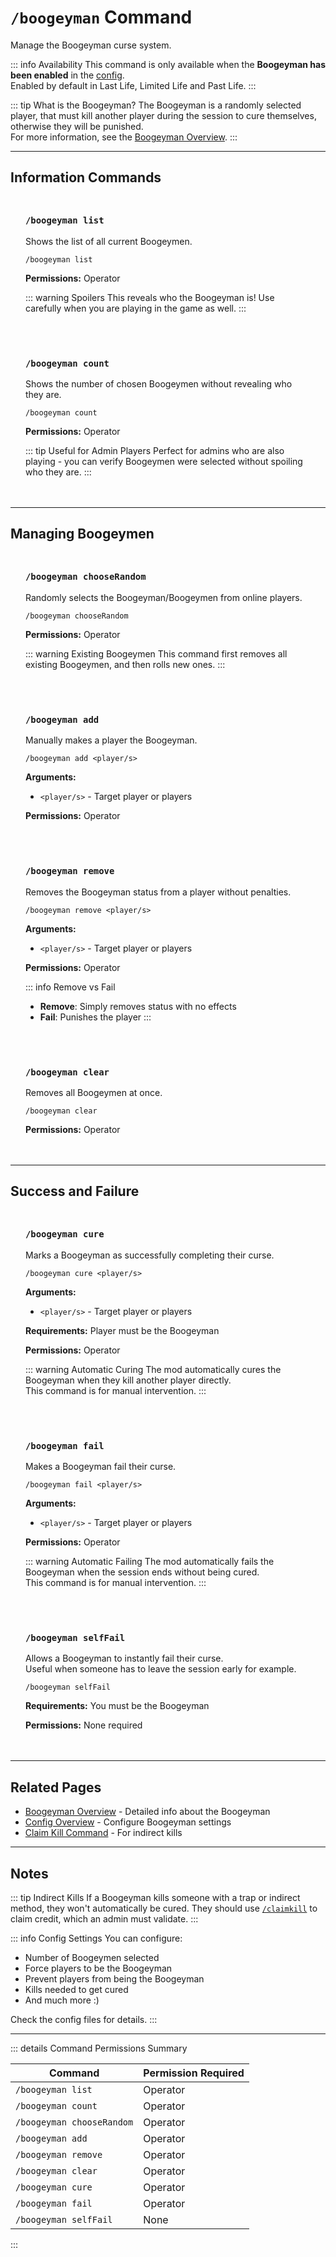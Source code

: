 #  `/boogeyman` Command

Manage the Boogeyman curse system.

::: info Availability
This command is only available when the **Boogeyman has been enabled** in the [config](/config/overview).<br>
Enabled by default in Last Life, Limited Life and Past Life.
:::

::: tip What is the Boogeyman?
The Boogeyman is a randomly selected player, that must kill another player during the session to cure themselves, otherwise they will be punished.<br>
For more information, see the [Boogeyman Overview](/features/boogeyman).
:::

---

## Information Commands

<div class="command-block">

### `/boogeyman list`

Shows the list of all current Boogeymen.

```
/boogeyman list
```

**Permissions:** Operator

::: warning Spoilers
This reveals who the Boogeyman is! Use carefully when you are playing in the game as well.
:::

</div>

<div class="command-block">

### `/boogeyman count`

Shows the number of chosen Boogeymen without revealing who they are.

```
/boogeyman count
```

**Permissions:** Operator

::: tip Useful for Admin Players
Perfect for admins who are also playing - you can verify Boogeymen were selected without spoiling who they are.
:::

</div>

---

## Managing Boogeymen

<div class="command-block">

### `/boogeyman chooseRandom`

Randomly selects the Boogeyman/Boogeymen from online players.

```
/boogeyman chooseRandom
```

**Permissions:** Operator

::: warning Existing Boogeymen
This command first removes all existing Boogeymen, and then rolls new ones.
:::

</div>

<div class="command-block">

### `/boogeyman add`

Manually makes a player the Boogeyman.

```
/boogeyman add <player/s>
```

**Arguments:**
- `<player/s>` - Target player or players

**Permissions:** Operator

</div>

<div class="command-block">

### `/boogeyman remove`

Removes the Boogeyman status from a player without penalties.

```
/boogeyman remove <player/s>
```

**Arguments:**
- `<player/s>` - Target player or players

**Permissions:** Operator

::: info Remove vs Fail
- **Remove**: Simply removes status with no effects
- **Fail**: Punishes the player
:::

</div>

<div class="command-block">

### `/boogeyman clear`

Removes all Boogeymen at once.

```
/boogeyman clear
```

**Permissions:** Operator

</div>

---

## Success and Failure

<div class="command-block">

### `/boogeyman cure`

Marks a Boogeyman as successfully completing their curse.

```
/boogeyman cure <player/s>
```

**Arguments:**
- `<player/s>` - Target player or players

**Requirements:** Player must be the Boogeyman

**Permissions:** Operator

::: warning Automatic Curing
The mod automatically cures the Boogeyman when they kill another player directly.<br>
This command is for manual intervention.
:::

</div>

<div class="command-block">

### `/boogeyman fail`

Makes a Boogeyman fail their curse.

```
/boogeyman fail <player/s>
```

**Arguments:**
- `<player/s>` - Target player or players

**Permissions:** Operator

::: warning Automatic Failing
The mod automatically fails the Boogeyman when the session ends without being cured.<br>
This command is for manual intervention.
:::

</div>

<div class="command-block">

### `/boogeyman selfFail`

Allows a Boogeyman to instantly fail their curse.<br>
Useful when someone has to leave the session early for example.

```
/boogeyman selfFail
```

**Requirements:** You must be the Boogeyman

**Permissions:** None required

</div>

---

## Related Pages

- [Boogeyman Overview](/features/boogeyman) - Detailed info about the Boogeyman
- [Config Overview](/config/overview) - Configure Boogeyman settings
- [Claim Kill Command](/commands/detailed/claimkill) - For indirect kills

---

## Notes

::: tip Indirect Kills
If a Boogeyman kills someone with a trap or indirect method, they won't automatically be cured. They should use [`/claimkill`](/commands/detailed/claimkill) to claim credit, which an admin must validate.
:::

::: info Config Settings
You can configure:
- Number of Boogeymen selected
- Force players to be the Boogeyman
- Prevent players from being the Boogeyman
- Kills needed to get cured
- And much more \:)

Check the config files for details.
:::

---

::: details Command Permissions Summary

| Command                   | Permission Required |
|---------------------------|---------------------|
| `/boogeyman list`         | Operator            |
| `/boogeyman count`        | Operator            |
| `/boogeyman chooseRandom` | Operator            |
| `/boogeyman add`          | Operator            |
| `/boogeyman remove`       | Operator            |
| `/boogeyman clear`        | Operator            |
| `/boogeyman cure`         | Operator            |
| `/boogeyman fail`         | Operator            |
| `/boogeyman selfFail`     | None                |
:::

<style scoped>
.command-block {
  background: var(--vp-c-bg-soft);
  border: 1px solid var(--vp-c-divider);
  border-radius: 8px;
  padding: 1.5rem;
  margin: 1.5rem 0;
}

.command-block h3 {
  margin-top: 0;
  color: var(--vp-c-brand-1);
  font-family: var(--vp-font-family-mono);
}

.command-block > *:last-child {
  margin-bottom: 0;
}
</style>